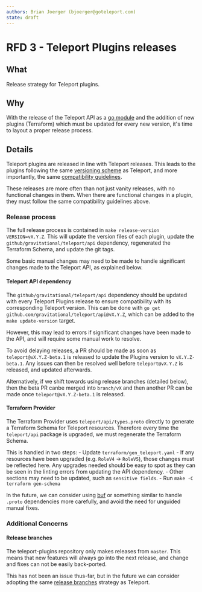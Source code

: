 ```yaml
---
authors: Brian Joerger (bjoerger@goteleport.com)
state: draft
---
```


# RFD 3 - Teleport Plugins releases

## What

Release strategy for Teleport plugins.

## Why

With the release of the Teleport API as a [go module](https://pkg.go.dev/github.com/gravitational/teleport)
and the addition of new plugins (Terraform) which must be updated for every new 
version, it's time to layout a proper release process.

## Details

Teleport plugins are released in line with Teleport releases. This leads to the
plugins following the same [versioning scheme](https://github.com/gravitational/teleport/blob/master/rfd/0012-teleport-versioning.md#rfd-12---teleport-versioning)
as Teleport, and more importantly, the same [compatibility guidelines](https://github.com/gravitational/teleport/blob/master/rfd/0012-teleport-versioning.md#compatibility).

These releases are more often than not just vanity releases, with no functional
changes in them. When there are functional changes in a plugin, they must follow 
the same compatibility guidelines above.

### Release process

The full release process is contained in `make release-version VERSION=vX.Y.Z`.
This will update the version files of each plugin, update the `github/gravitational/teleport/api`
dependency, regenerated the Terraform Schema, and update the git tags.

Some basic manual changes may need to be made to handle significant changes
made to the Teleport API, as explained below.

#### Teleport API dependency

The `github/gravitational/teleport/api` dependency should be updated with every
Teleport Plugins release to ensure compatibility with its corresponding Teleport
version. This can be done with `go get github.com/gravitational/teleport/api@vX.Y.Z`,
which can be added to the `make update-version` target.

However, this may lead to errors if significant changes have been made to the API,
and will require some manual work to resolve. 

To avoid delaying releases, a PR should be made as soon as `teleport@vX.Y.Z-beta.1`
is released to update the Plugins version to `vX.Y.Z-beta.1`. Any issues can then 
be resolved well before `teleport@vX.Y.Z` is released, and updated afterwards.

Alternatively, if we shift towards using release branches (detailed below), then 
the beta PR canbe merged into `branch/vX` and then another PR can be made once
`teleport@vX.Y.Z-beta.1` is released.

#### Terraform Provider

The Terraform Provider uses `teleport/api/types.proto` directly to generate a
Terraform Schema for Teleport resources. Therefore every time the `teleport/api` 
package is upgraded, we must regenerate the Terraform Schema.

This is handled in two steps:
    - Update `terraform/gen_teleport.yaml`
        - If any resources have been upgraded (e.g. `RoleV4` -> `RoleV5`), those
        changes must be reflected here. Any upgrades needed should be easy to spot
        as they can be seen in the linting errors from updating the API dependency.
        - Other sections may need to be updated, such as `sensitive fields`.
    - Run `make -C terraform gen-schema`

In the future, we can consider using [buf](https://docs.buf.build/introduction)
or something similar to handle `.proto` dependencies more carefully, and avoid
the need for unguided manual fixes.

### Additional Concerns

#### Release branches

The teleport-plugins repository only makes releases from `master`. This means
that new features will always go into the next release, and change and fixes 
can not be easily back-ported. 

This has not been an issue thus-far, but in the future we can consider adopting
the same [release branches](https://github.com/gravitational/teleport/blob/master/rfd/0012-teleport-versioning.md#git-branches)
strategy as Teleport.